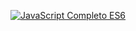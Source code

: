 [![JavaScript Completo ES6](https://encrypted-tbn0.gstatic.com/images?q=tbn%3AANd9GcRyrmTUv4us_2Ae8zyWkKK2lYSOQMRCyVtNJiP646TFt34Vxmpi)](https://www.origamid.com/curso/javascript-completo-es6/) 
